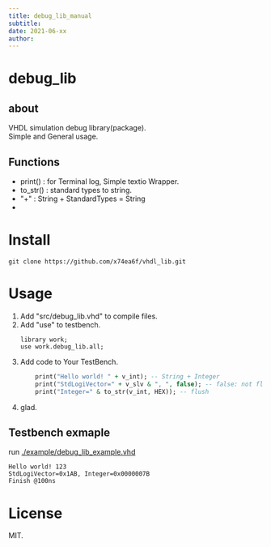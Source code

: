 ```yaml
---
title: debug_lib_manual
subtitle: 
date: 2021-06-xx
author: 
---
```


# debug_lib
## about
VHDL simulation debug library(package).  
Simple and General usage.  

## Functions
- print() : for Terminal log, Simple textio Wrapper.
- to_str() : standard types to string.
- "+" : String + StandardTypes = String
- 

# Install
`git clone https://github.com/x74ea6f/vhdl_lib.git`

# Usage
1. Add "src/debug_lib.vhd" to compile files.
1. Add "use" to testbench.
    ```VHDL: tb.vhd
    library work;
    use work.debug_lib.all;
    ```
1. Add code to Your TestBench.
    ```VHDL:tb.vhd
        print("Hello world! " + v_int); -- String + Integer
        print("StdLogiVector=" + v_slv & ", ", false); -- false: not flush
        print("Integer=" & to_str(v_int, HEX)); -- flush
    ```
1. glad.

## Testbench exmaple
run [./example/debug_lib_example.vhd](./example/debug_lib_example.vhd)

```
Hello world! 123
StdLogiVector=0x1AB, Integer=0x0000007B
Finish @100ns
```

# License
MIT.
